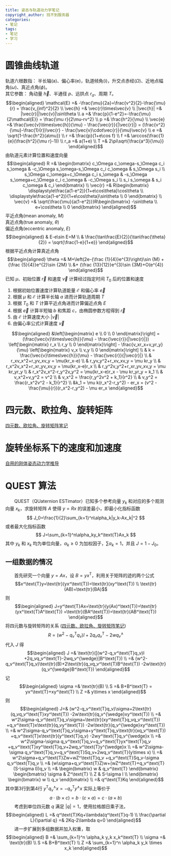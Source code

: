 ```yaml
---
title: 姿态与轨道动力学笔记
copyright_author: 找不到服务器
categories:
- 笔记
tags:
- 笔记
- 学习
---
```


# 圆锥曲线轨道
轨道六根数指：
半长轴(a)、偏心率(e)，轨道倾角(i)，升交点赤经($\Omega$)、近地点幅角($\omega$)、真近点角($\phi$)。  
其它参数：
角动量 $\vec{h}$、半通径 $p$、远拱点 $r_a$、周期 $T$。
$$\begin{aligned}
    \mathcal{E} =& -\frac{\mu}{2a}=\frac{v^2}{2}-\frac{\mu}{r}
    = \frac{v_{inf}^2}{2} \\
    \vec{h} =& \vec{r}\times\vec{v} \\
    |\vec{h}| =& |\vec{r}||\vec{v}|\sin\theta \\
    a =& \frac{p}{1-e^2}=-\frac{\mu}{2\mathcal{E}}
    = \frac{\mu r}{2\mu-rv^2} \\
    p =& \frac{h^2}{\mu} \\
    \vec{e} =& \frac{\vec{v}\times\vec{h}}{\mu}
     - \frac{\vec{r}}{|\vec{r}|}
     = (\frac{v^2}{\mu}-\frac{1}{r})\vec{r}
     - \frac{\vec{v}\cdot\vec{r}}{\mu}\vec{v} \\
    e =& \sqrt{1-\frac{h^2}{a\mu}} \\
    r =& \frac{p}{1+e\cos f} \\
    f =& \arccos(\frac{1}{e}(\frac{h^2}{\mu r}-1)) \\
    r_a =& a(1+e) \\
    T =& 2\pi\sqrt{\frac{a^3}{\mu}}
\end{aligned}$$
由轨道元素计算位置和速度向量
$$\begin{aligned}
    R =& \begin{bmatrix}
        c_\Omega c_\omega-s_\Omega c_i s_\omega &
        -c_\Omega s_\omega-s_\Omega c_i c_\omega &
        s_\Omega s_i \\
        s_\Omega c_\omega+c_\Omega c_i s_\omega &
        -s_\Omega s_\omega+c_\Omega c_i c_\omega &
        -c_\Omega s_i \\
        s_i s_\omega & s_i c_\omega & c_i
    \end{bmatrix} \\
    \vec{r} =& R\begin{bmatrix}
        \displaystyle\frac{a(1-e^2)}{1+e\cos\theta}\cos\theta \\
        \displaystyle\frac{a(1-e^2)}{1+e\cos\theta}\sin\theta \\ 0
    \end{bmatrix} \\
    \vec{v} =& \sqrt{\frac{\mu}{a(1-e^2)}}R\begin{bmatrix}
        -\sin\theta \\ e+\cos\theta \\ 0
    \end{bmatrix}
\end{aligned}$$
平近点角(mean anomaly, $M$)  
真近点角(true anomaly, $\theta$)  
偏近点角(eccentric anomaly, $E$)
$$\begin{aligned}
    & E-e\sin E=M \\
    & \frac{\tan\frac{E}{2}}{\tan\frac{\theta}{2}}
     = \sqrt{\frac{1-e}{1+e}}
\end{aligned}$$
根据平近点角计算真近点角
$$\begin{aligned}
    \theta =& M+\left(2e-{\frac {1}{4}}e^{3}\right)\sin {M}
    + {\frac {5}{4}}e^{2}\sin {2M} \\
    &+ {\frac {13}{12}}e^{3}\sin {3M}+O(e^{4})
\end{aligned}$$
已知 $\mu$、初始位置 $\vec{r}$ 和速度 $\vec{v}$ 计算经过指定时间 $T_0$ 后的位置和速度
1. 根据初始位置速度计算轨道能量 $\mathcal{E}$ 和偏心率 $\vec{e}$
2. 根据 $\mu$ 和 $\mathcal{E}$ 计算半长轴 $a$ 进而计算轨道周期 $T$
3. 根据 $T_0$ 和 $T$ 计算平近点角进而计算偏近点角 $E$
4. 根据 $\vec{e}$ 计算半短轴 $b$ 和焦距 $c$，由椭圆参数方程得到 $\vec{r}$
5. 由 $\mathcal{E}$ 计算速度大小 $|\vec{v}|$
6. 由偏心率公式计算速度 $\vec{v}$

$$\begin{aligned}
    &\left[\begin{matrix}
        e \\ 0 \\ 0
    \end{matrix}\right]
    = (\frac{\vec{v}\times\vec{h}}{\mu} - \frac{\vec{r}}{|\vec{r}|})
    \left[\begin{matrix}
        r_x \\ r_y \\ 0
    \end{matrix}\right]
    - \frac{v_xr_x+v_yr_y}{\mu} \left[\begin{matrix}
        v_x \\ v_y \\ 0
    \end{matrix}\right] \\
    & k = \frac{\vec{v}\times\vec{h}}{\mu} - \frac{\vec{r}}{|\vec{r}|} \\
    & r_xv_x^2+r_yv_xv_y = \mu(kr_x-e) \\
    & r_yv_y^2+r_xv_xv_y = \mu kr_y \\
    & r_x^2v_x^2+r_xr_yv_xv_y = \mu(kr_x-e)r_x \\
    & r_y^2v_y^2+r_xr_yv_xv_y = \mu kr_yr_y \\
    & r_x^2v_x^2-r_y^2v_y^2 = \mu(kr_x-e)r_x - \mu kr_yr_y = k_1 \\
    & v_x^2+v_y^2 = v^2 \\
    & v_x^2 = \frac{r_y^2v^2 + k_1}{r^2} \\
    & v_y^2 = \frac{r_x^2v^2 - k_1}{r^2} \\
    &k_1 = \mu k(r_x^2-r_y^2) - er_x
     = (v^2 - \frac{\mu}{r})(r_x^2-r_y^2) - \mu er_x
\end{aligned}$$

# 四元数、欧拉角、旋转矩阵
[四元数、欧拉角、旋转矩阵笔记](https://blog.csdn.net/qq_34288751/article/details/124308210)  

# 旋转坐标系下的速度和加速度
[自用的刚体姿态动力学推导](https://blog.csdn.net/qq_34288751/article/details/124308210)  

# QUEST 算法
&emsp;&emsp;QUEST（QUaternion ESTimator）已知多个参考向量 $y_k$ 和对应的多个观测向量 $x_k$，求旋转矩阵 $A$ 使得 $y=Rx$ 的误差最小，即最小化指标函数
$$ J_0=\frac{1}{2}\sum_{k=1}^n\alpha_k|y_k-Ax_k|^2 $$
或者最大化指标函数
$$ J=\sum_{k=1}^n\alpha_ky_k^\text{T}Ax_k $$
其中 $y_k$ 和 $x_k$ 均为单位向量，$\alpha_k\ge 0$ 为加权因子，$\sum\alpha_k=1$，并且 $J=1-J_0$。

## 一组数据的情况
&emsp;&emsp;首先研究一个向量 $y=Ax$，设 $B=yx^\text{T}$，利用关于矩阵的迹的两个公式
$$x^\text{T}y=\text{tr}(yx^\text{T})=\text{tr}(xy^\text{T}) \\
\text{tr}(AB)=\text{tr}(BA)$$
则
$$\begin{aligned}
J=y^\text{T}Ax=\text{tr}(y(Ax)^\text{T})=\text{tr}(yx^\text{T}A^\text{T})
=\text{tr}(BA^\text{T})=\text{tr}(AB^\text{T})
\end{aligned}$$
将四元数与旋转矩阵的关系 ([四元数、欧拉角、旋转矩阵笔记](https://blog.csdn.net/qq_34288751/article/details/124308210#t4))
$$ R=(w^2-q_v^\text{T}q_v)I+2q_vq_v^\text{T}-2wq_v^{\wedge} $$
代入 $J$ 得
$$\begin{aligned}
J =& \text{tr}([(w^2-q_v^\text{T}q_v)I
+2q_vq_v^\text{T}-2wq_v^{\wedge}]B^\text{T}) \\
=& (w^2-q_v^\text{T}q_v)\text{tr}(B)+2\text{tr}(q_vq_v^\text{T}B^\text{T})
-2w\text{tr}(q_v^{\wedge}B^\text{T})
\end{aligned}$$
记
$$\begin{aligned}
\sigma =& \text{tr}(B) \\
S =& B+B^\text{T} = yx^\text{T}+xy^\text{T} \\
Z =& y\times x
\end{aligned}$$
则
$$\begin{aligned}
J=& (w^2-q_v^\text{T}q_v)\sigma+2\text{tr}(q_vq_v^\text{T}xy^\text{T})
-2w\text{tr}(q_v^{\wedge}xy^\text{T}) \\
=& w^2\sigma-q_v^\text{T}q_v\sigma+\text{tr}(xy^\text{T}q_vq_v^\text{T})
+q_v^\text{T}x\text{tr}(q_vy^\text{T})
-2w\text{tr}(q_v^{\wedge}xy^\text{T}) \\
=& w^2\sigma-q_v^\text{T}q_v\sigma+y^\text{T}q_v\text{tr}(xq_v^\text{T})
+q_v^\text{T}x\text{tr}(y^\text{T}q_v)
-2wy^\text{T}q_v^{\wedge}x \\
=& w^2\sigma-\sigma q_v^\text{T}q_v+q_v^\text{T}yx^\text{T}q_v
+q_v^\text{T}xy^\text{T}q_v+2wq_v^\text{T}y^{\wedge}x \\
=& w^2\sigma-\sigma q_v^\text{T}q_v+q_v^\text{T}Sq_v+2wq_v^\text{T}(y\times x) \\
=& w^2\sigma+q_v^\text{T}Zw+wZ^\text{T}q_v
+q_v^\text{T}Sq_v-\sigma q_v^\text{T}q_v \\
=& (w\sigma+q_v^\text{T}Z)w+(wZ^\text{T}+q_v^\text{T}(S-\sigma I))q_v \\
=& \begin{bmatrix} w & q_v^\text{T} \end{bmatrix}
\begin{bmatrix} \sigma & Z^\text{T} \\ Z & S-\sigma I \\ \end{bmatrix}
\begin{bmatrix} w \\ q_v \end{bmatrix} \\
=& q^\text{T}Kq
\end{aligned}$$
其中第3行到第4行 $y^\text{T}q_v^{\wedge}x = -q_v^\text{T}y^{\wedge}x$ 实际上等价于 
$$a\cdot (b\times c) = b\cdot (c\times a) = c\cdot (a\times b)$$
&emsp;&emsp;考虑到单位四元数 $q$ 满足 $|q|=1$，使用拉格朗日乘子法，
$$\begin{aligned}
L =& q^\text{T}Kq+\lambda(q^\text{T}q-1) \\
\frac{\partial L}{\partial q} =& 2Kq-2\lambda q=0
\end{aligned}$$
&emsp;&emsp;进一步扩展到多组数据并加入权重，取
$$\begin{aligned}
B =& \sum_{k=1}^n \alpha_k y_k x_k^\text{T} \\
\sigma =& \text{tr}(B) \\
S =& B+B^\text{T} \\
Z =& \sum_{k=1}^n \alpha_k y_k \times x_k
\end{aligned}$$


